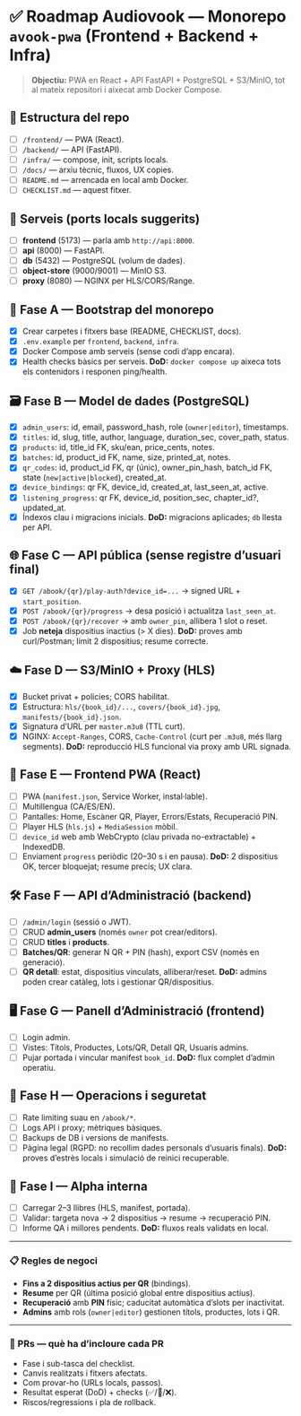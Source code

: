 # ✅ Roadmap Audiovook — Monorepo `avook-pwa` (Frontend + Backend + Infra)

> **Objectiu:** PWA en React + API FastAPI + PostgreSQL + S3/MinIO, tot al mateix repositori i aixecat amb Docker Compose.

## 📁 Estructura del repo
- [ ] `/frontend/` — PWA (React).
- [ ] `/backend/` — API (FastAPI).
- [ ] `/infra/` — compose, init, scripts locals.
- [ ] `/docs/` — arxiu tècnic, fluxos, UX copies.
- [ ] `README.md` — arrencada en local amb Docker.
- [ ] `CHECKLIST.md` — aquest fitxer.

## 🔧 Serveis (ports locals suggerits)
- [ ] **frontend** (5173) — parla amb `http://api:8000`.
- [ ] **api** (8000) — FastAPI.
- [ ] **db** (5432) — PostgreSQL (volum de dades).
- [ ] **object-store** (9000/9001) — MinIO S3.
- [ ] **proxy** (8080) — NGINX per HLS/CORS/Range.

## 🌱 Fase A — Bootstrap del monorepo
- [x] Crear carpetes i fitxers base (README, CHECKLIST, docs).
- [x] `.env.example` per `frontend`, `backend`, `infra`.
- [x] Docker Compose amb serveis (sense codi d’app encara).
- [x] Health checks bàsics per serveis.
**DoD:** `docker compose up` aixeca tots els contenidors i responen ping/health.

## 🗃️ Fase B — Model de dades (PostgreSQL)
- [x] `admin_users`: id, email, password_hash, role (`owner|editor`), timestamps.
- [x] `titles`: id, slug, title, author, language, duration_sec, cover_path, status.
- [x] `products`: id, title_id FK, sku/ean, price_cents, notes.
- [x] `batches`: id, product_id FK, name, size, printed_at, notes.
- [x] `qr_codes`: id, product_id FK, qr (únic), owner_pin_hash, batch_id FK, state (`new|active|blocked`), created_at.
- [x] `device_bindings`: qr FK, device_id, created_at, last_seen_at, active.
- [x] `listening_progress`: qr FK, device_id, position_sec, chapter_id?, updated_at.
- [x] Índexos clau i migracions inicials.
**DoD:** migracions aplicades; `db` llesta per API.

## 🌐 Fase C — API pública (sense registre d’usuari final)
- [x] `GET /abook/{qr}/play-auth?device_id=...` → signed URL + `start_position`.
- [x] `POST /abook/{qr}/progress` → desa posició i actualitza `last_seen_at`.
- [x] `POST /abook/{qr}/recover` → amb `owner_pin`, allibera 1 slot o reset.
- [x] Job **neteja** dispositius inactius (> X dies).
**DoD:** proves amb curl/Postman; límit 2 dispositius; resume correcte.

## ☁️ Fase D — S3/MinIO + Proxy (HLS)
- [x] Bucket privat + policies; CORS habilitat.
- [x] Estructura: `hls/{book_id}/...`, `covers/{book_id}.jpg`, `manifests/{book_id}.json`.
- [x] Signatura d’URL per `master.m3u8` (TTL curt).
- [x] NGINX: `Accept-Ranges`, CORS, `Cache-Control` (curt per `.m3u8`, més llarg segments).
**DoD:** reproducció HLS funcional via proxy amb URL signada.

## 📱 Fase E — Frontend PWA (React)
- [ ] PWA (`manifest.json`, Service Worker, instal·lable).
- [ ] Multillengua (CA/ES/EN).
- [ ] Pantalles: Home, Escàner QR, Player, Errors/Estats, Recuperació PIN.
- [ ] Player HLS (`hls.js`) + `MediaSession` mòbil.
- [ ] `device_id` web amb WebCrypto (clau privada no-extractable) + IndexedDB.
- [ ] Enviament `progress` periòdic (20–30 s i en pausa).
**DoD:** 2 dispositius OK, tercer bloquejat; resume precís; UX clara.

## 🛠️ Fase F — API d’Administració (backend)
- [ ] `/admin/login` (sessió o JWT).
- [ ] CRUD **admin_users** (només `owner` pot crear/editors).
- [ ] CRUD **titles** i **products**.
- [ ] **Batches/QR**: generar N QR + PIN (hash), export CSV (només en generació).
- [ ] **QR detall**: estat, dispositius vinculats, alliberar/reset.
**DoD:** admins poden crear catàleg, lots i gestionar QR/dispositius.

## 🖥️ Fase G — Panell d’Administració (frontend)
- [ ] Login admin.
- [ ] Vistes: Títols, Productes, Lots/QR, Detall QR, Usuaris admins.
- [ ] Pujar portada i vincular manifest `book_id`.
**DoD:** flux complet d’admin operatiu.

## 🔐 Fase H — Operacions i seguretat
- [ ] Rate limiting suau en `/abook/*`.
- [ ] Logs API i proxy; mètriques bàsiques.
- [ ] Backups de DB i versions de manifests.
- [ ] Pàgina legal (RGPD: no recollim dades personals d’usuaris finals).
**DoD:** proves d’estrès locals i simulació de reinici recuperable.

## 🚀 Fase I — Alpha interna
- [ ] Carregar 2–3 llibres (HLS, manifest, portada).
- [ ] Validar: targeta nova → 2 dispositius → resume → recuperació PIN.
- [ ] Informe QA i millores pendents.
**DoD:** fluxos reals validats en local.

---

### 📋 Regles de negoci
- **Fins a 2 dispositius actius per QR** (bindings).
- **Resume** per QR (última posició global entre dispositius actius).
- **Recuperació** amb **PIN** físic; caducitat automàtica d’slots per inactivitat.
- **Admins** amb rols (`owner|editor`) gestionen títols, productes, lots i QR.

---

### 🧪 PRs — què ha d’incloure cada PR
- Fase i sub-tasca del checklist.
- Canvis realitzats i fitxers afectats.
- Com provar-ho (URLs locals, passos).
- Resultat esperat (DoD) + checks (✅/🚧/❌).
- Riscos/regressions i pla de rollback.
